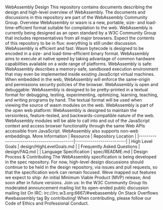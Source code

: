 WebAssembly Design This repository contains documents describing the design and high-level overview of WebAssembly. The documents and discussions in this repository are part of the WebAssembly Community Group. Overview WebAssembly or wasm is a new, portable, size- and load-time-efficient format suitable for compilation to the web. WebAssembly is currently being designed as an open standard by a W3C Community Group that includes representatives from all major browsers. Expect the contents of this repository to be in flux: everything is still under discussion. WebAssembly is efficient and fast: Wasm bytecode is designed to be encoded in a size- and load-time-efficient binary format. WebAssembly aims to execute at native speed by taking advantage of common hardware capabilities available on a wide range of platforms. WebAssembly is safe: WebAssembly describes a memory-safe, sandboxed execution environment that may even be implemented inside existing JavaScript virtual machines. When embedded in the web, WebAssembly will enforce the same-origin and permissions security policies of the browser. WebAssembly is open and debuggable: WebAssembly is designed to be pretty-printed in a textual format for debugging, testing, experimenting, optimizing, learning, teaching, and writing programs by hand. The textual format will be used when viewing the source of wasm modules on the web. WebAssembly is part of the open web platform: WebAssembly is designed to maintain the versionless, feature-tested, and backwards-compatible nature of the web. WebAssembly modules will be able to call into and out of the JavaScript context and access browser functionality through the same Web APIs accessible from JavaScript. WebAssembly also supports non-web embeddings. More Information | Resource | Repository Location | |--------------------------------------------|--------------------------| | High Level Goals | design/HighLevelGoals.md | | Frequently Asked Questions | design/FAQ.md | | Language Specification | spec/README.md | Design Process & Contributing The WebAssembly specification is being developed in the spec repository. For now, high-level design discussions should continue to be held in the design repository, via issues and pull requests, so that the specification work can remain focused. Weve mapped out features we expect to ship: An initial Minimum Viable Product (MVP) release; And soon after in future versions. Join us: In the W3C Community Group Its moderated announcement mailing list Its open-ended public discussion mailing list On IRC: irc://irc.w3.org:6667/#webassembly On Stack Overflows #webassembly tag By contributing! When contributing, please follow our Code of Ethics and Professional Conduct.